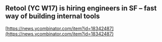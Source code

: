 ## Retool (YC W17) is hiring engineers in SF – fast way of building internal tools
  
  [https://news.ycombinator.com/item?id=18342487](https://news.ycombinator.com/item?id=18342487)